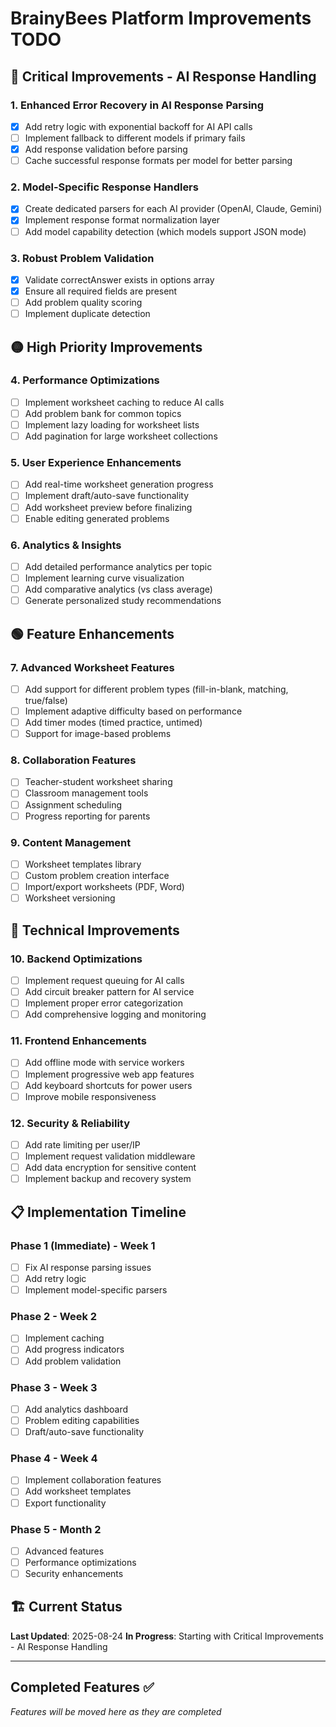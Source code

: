 # BrainyBees Platform Improvements TODO

## 🔴 Critical Improvements - AI Response Handling

### 1. Enhanced Error Recovery in AI Response Parsing
- [x] Add retry logic with exponential backoff for AI API calls
- [ ] Implement fallback to different models if primary fails
- [x] Add response validation before parsing
- [ ] Cache successful response formats per model for better parsing

### 2. Model-Specific Response Handlers
- [x] Create dedicated parsers for each AI provider (OpenAI, Claude, Gemini)
- [x] Implement response format normalization layer
- [ ] Add model capability detection (which models support JSON mode)

### 3. Robust Problem Validation
- [x] Validate correctAnswer exists in options array
- [x] Ensure all required fields are present
- [ ] Add problem quality scoring
- [ ] Implement duplicate detection

## 🟡 High Priority Improvements

### 4. Performance Optimizations
- [ ] Implement worksheet caching to reduce AI calls
- [ ] Add problem bank for common topics
- [ ] Implement lazy loading for worksheet lists
- [ ] Add pagination for large worksheet collections

### 5. User Experience Enhancements
- [ ] Add real-time worksheet generation progress
- [ ] Implement draft/auto-save functionality
- [ ] Add worksheet preview before finalizing
- [ ] Enable editing generated problems

### 6. Analytics & Insights
- [ ] Add detailed performance analytics per topic
- [ ] Implement learning curve visualization
- [ ] Add comparative analytics (vs class average)
- [ ] Generate personalized study recommendations

## 🟢 Feature Enhancements

### 7. Advanced Worksheet Features
- [ ] Add support for different problem types (fill-in-blank, matching, true/false)
- [ ] Implement adaptive difficulty based on performance
- [ ] Add timer modes (timed practice, untimed)
- [ ] Support for image-based problems

### 8. Collaboration Features
- [ ] Teacher-student worksheet sharing
- [ ] Classroom management tools
- [ ] Assignment scheduling
- [ ] Progress reporting for parents

### 9. Content Management
- [ ] Worksheet templates library
- [ ] Custom problem creation interface
- [ ] Import/export worksheets (PDF, Word)
- [ ] Worksheet versioning

## 🔵 Technical Improvements

### 10. Backend Optimizations
- [ ] Implement request queuing for AI calls
- [ ] Add circuit breaker pattern for AI service
- [ ] Implement proper error categorization
- [ ] Add comprehensive logging and monitoring

### 11. Frontend Enhancements
- [ ] Add offline mode with service workers
- [ ] Implement progressive web app features
- [ ] Add keyboard shortcuts for power users
- [ ] Improve mobile responsiveness

### 12. Security & Reliability
- [ ] Add rate limiting per user/IP
- [ ] Implement request validation middleware
- [ ] Add data encryption for sensitive content
- [ ] Implement backup and recovery system

## 📋 Implementation Timeline

### Phase 1 (Immediate) - Week 1
- [ ] Fix AI response parsing issues
- [ ] Add retry logic
- [ ] Implement model-specific parsers

### Phase 2 - Week 2
- [ ] Implement caching
- [ ] Add progress indicators
- [ ] Add problem validation

### Phase 3 - Week 3
- [ ] Add analytics dashboard
- [ ] Problem editing capabilities
- [ ] Draft/auto-save functionality

### Phase 4 - Week 4
- [ ] Implement collaboration features
- [ ] Add worksheet templates
- [ ] Export functionality

### Phase 5 - Month 2
- [ ] Advanced features
- [ ] Performance optimizations
- [ ] Security enhancements

## 🏗️ Current Status

**Last Updated**: 2025-08-24
**In Progress**: Starting with Critical Improvements - AI Response Handling

---

## Completed Features ✅

*Features will be moved here as they are completed*